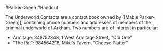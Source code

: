 #Parker-Green #Handout 

The Underworld Contacts are a contact book owned by [[Mable Parker-Green]], containing phone numbers and addresses of members of the criminal underworld of Arkham. Two numbers are of interest in particular:
- Armitage: 348752348, 1 West Armitage Street, "Old One"
- "The Rat": 984564218, Mike's Tavern, "Cheese Platter"
